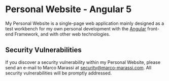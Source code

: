 # Personal Website - Angular 5

My Personal Website is a single-page web application mainly designed as a test workbench for my own personal development with the [Angular](https://angular.io/) front-end Framework, and with other web technologies.

## Security Vulnerabilities

If you discover a security vulnerability within my Personal Website, please send an e-mail to Marco Marassi at security@marco-marassi.com. All security vulnerabilities will be promptly addressed.
